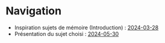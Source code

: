 # Navigation

- Inspiration sujets de mémoire (Introduction) : [2024-03-28](/inspiration/2024-03-28/introduction.md)
- Présentation du sujet choisi : [2024-05-30](/inspiration/2024-05-30/Presentation.md)
